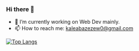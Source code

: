 ### Hi there 👋

- 🔭 I’m currently working on Web Dev mainly.
- 📫 How to reach me: kaleabazezew0@gmail.com
  
[![Top Langs](https://github-readme-stats.vercel.app/api/top-langs/?username=kaleab-a&layout=donut)](https://github.com/anuraghazra/github-readme-stats)


<!--
**Kaleab-A/Kaleab-A** is a ✨ _special_ ✨ repository because its `README.md` (this file) appears on your GitHub profile.

Here are some ideas to get you started:


- 🌱 I’m currently learning ...
- 👯 I’m looking to collaborate on ...
- 🤔 I’m looking for help with ...
- 💬 Ask me about ...

- 😄 Pronouns: ...
- ⚡ Fun fact: ...
-->
